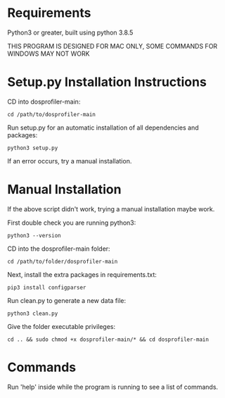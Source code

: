 # Requirements

Python3 or greater, built using python 3.8.5

THIS PROGRAM IS DESIGNED FOR MAC ONLY, SOME COMMANDS FOR WINDOWS MAY NOT WORK

#  Setup.py Installation Instructions

CD into dosprofiler-main:

    cd /path/to/dosprofiler-main

Run setup.py for an automatic installation of all dependencies and packages:
    
    python3 setup.py
 
If an error occurs, try a manual installation.

# Manual Installation

If the above script didn't work, trying a manual installation maybe work.

First double check you are running python3:

    python3 --version

CD into the dosprofiler-main folder:

    cd /path/to/folder/dosprofiler-main

Next, install the extra packages in requirements.txt:

    pip3 install configparser
    
Run clean.py to generate a new data file:

    python3 clean.py
    
Give the folder executable privileges:

    cd .. && sudo chmod +x dosprofiler-main/* && cd dosprofiler-main
    
# Commands

Run 'help' inside while the program is running to see a list of commands.
